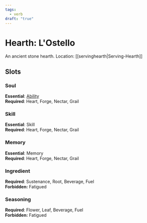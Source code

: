 ```yaml
---
tags:
  - verb
draft: "true"
---
```

# Hearth: L'Ostello
An ancient stone hearth.
Location: [[servinghearth|Serving-Hearth]]
## Slots
### Soul
**Essential**: [Ability](https://uadaf.theevilroot.xyz/rowenarium/element/ability)<br>**Required**: Heart, Forge, Nectar, Grail
### Skill
**Essential**: Skill<br>**Required**: Heart, Forge, Nectar, Grail
### Memory
**Essential**: Memory<br>**Required**: Heart, Forge, Nectar, Grail
### Ingredient
**Required**: Sustenance, Root, Beverage, Fuel<br>**Forbidden:** Fatigued
### Seasoning
**Required**: Flower, Leaf, Beverage, Fuel<br>**Forbidden:** Fatigued

